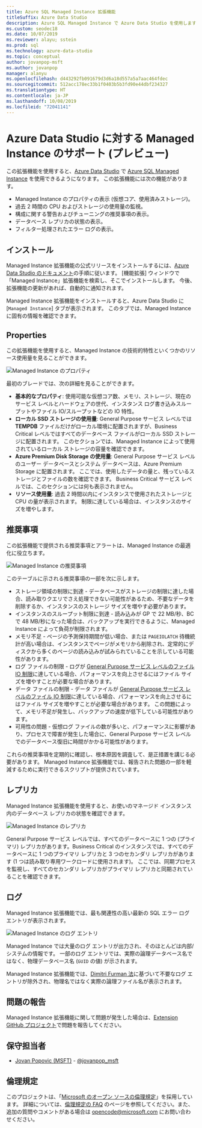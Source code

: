 ```yaml
---
title: Azure SQL Managed Instance 拡張機能
titleSuffix: Azure Data Studio
description: Azure SQL Managed Instance で Azure Data Studio を使用します
ms.custom: seodec18
ms.date: 10/07/2019
ms.reviewer: alayu; sstein
ms.prod: sql
ms.technology: azure-data-studio
ms.topic: conceptual
author: jovanpop-msft
ms.author: jovanpop
manager: alanyu
ms.openlocfilehash: d443292fb091679d3d6a18d557a5a7aac464fdec
ms.sourcegitcommit: 512acc178ec33b1f0403b5b3fd90e44dbf234327
ms.translationtype: HT
ms.contentlocale: ja-JP
ms.lasthandoff: 10/08/2019
ms.locfileid: "72041141"
---
```

# <a name="managed-instance-support-for-azure-data-studio-preview"></a>Azure Data Studio に対する Managed Instance のサポート (プレビュー)

この拡張機能を使用すると、[Azure Data Studio](https://github.com/Microsoft/azuredatastudio) で [Azure SQL Managed Instance](https://docs.microsoft.com/azure/sql-database/sql-database-managed-instance-index) を使用できるようになります。 この拡張機能には次の機能があります。

- Managed Instance のプロパティの表示 (仮想コア、使用済みストレージ)。
- 過去 2 時間の CPU およびストレージの使用量の監視。
- 構成に関する警告およびチューニングの推奨事項の表示。
- データベース レプリカの状態の表示。
- フィルター処理されたエラー ログの表示。

## <a name="installations"></a>インストール

Managed Instance 拡張機能の公式リリースをインストールするには、[Azure Data Studio のドキュメント](https://docs.microsoft.com/sql/azure-data-studio/extensions)の手順に従います。
[機能拡張] ウィンドウで「Managed Instance」拡張機能を検索し、そこでインストールします。  今後、拡張機能の更新があれば、自動的に通知されます。

Managed Instance 拡張機能をインストールすると、Azure Data Studio に [`Managed Instance`] タブが表示されます。 このタブでは、Managed Instance に固有の情報を確認できます。

## <a name="properties"></a>Properties

この拡張機能を使用すると、Managed Instance の技術的特性といくつかのリソース使用量を見ることができます。

![Managed Instance のプロパティ](media/azure-sql-mi-extension/ads-mi-tab1.png)

最初のブレードでは、次の詳細を見ることができます。

- **基本的なプロパティ**: 使用可能な仮想コア数、メモリ、ストレージ、現在のサービス レベルとハードウェアの世代、インスタンス ログ書き込みスループットやファイル IO/スループットなどの IO 特性。
- **ローカル SSD ストレージの使用量**: General Purpose サービス レベルでは **TEMPDB** ファイルだけがローカル環境に配置されますが、Business Critical レベルではすべてのデータベース ファイルがローカル SSD ストレージに配置されます。 このセクションでは、Managed Instance によって使用されているローカル ストレージの容量を確認できます。
- **Azure Premium Disk Storage の使用量**: General Purpose サービス レベルのユーザー データベースとシステム データベースは、Azure Premium Storage に配置されます。 ここでは、使用したデータの量と、残っているストレージとファイルの数を確認できます。 Business Critical サービス レベルでは、このセクションには何も表示されません。
- **リソース使用量**: 過去 2 時間以内にインスタンスで使用されたストレージと CPU の量が表示されます。 制限に達している場合は、インスタンスのサイズを増やします。

## <a name="recommendations"></a>推奨事項

この拡張機能で提供される推奨事項とアラートは、Managed Instance の最適化に役立ちます。

![Managed Instance の推奨事項](media/azure-sql-mi-extension/ads-mi-tab2.png)

このテーブルに示される推奨事項の一部を次に示します。

- ストレージ領域の制限に到達 - データベースがストレージの制限に達した場合、読み取りクエリでさえ処理できない可能性があるため、不要なデータを削除するか、インスタンスのストレージ サイズを増やす必要があります。
- インスタンスのスループット制限に到達 - 読み込みが GP で 22 MB/秒、BC で 48 MB/秒になった場合は、バックアップを実行できるように、Managed Instance によって負荷が制限されます。
- メモリ不足 - ページの予測保持期間が低い場合、または `PAGEIOLATCH` 待機統計が高い場合は、インスタンスでページがメモリから削除され、定常的にディスクから多くのページの読み込みが試みられていることを示している可能性があります。
- ログ ファイルの制限 - ログが [General Purpose サービス レベルのファイル IO 制限](https://docs.microsoft.com/azure/sql-database/sql-database-managed-instance-resource-limits#file-io-characteristics-in-general-purpose-tier)に達している場合、パフォーマンスを向上させるにはファイル サイズを増やすことが必要な場合があります。
- データ ファイルの制限 - データ ファイルが [General Purpose サービス レベルのファイル IO 制限](https://docs.microsoft.com/azure/sql-database/sql-database-managed-instance-resource-limits#file-io-characteristics-in-general-purpose-tier)に達している場合、パフォーマンスを向上させるにはファイル サイズを増やすことが必要な場合があります。 この問題によって、メモリ不足が発生し、バックアップの速度が低下している可能性があります。
- 可用性の問題 - 仮想ログ ファイルの数が多いと、パフォーマンスに影響があり、プロセスで障害が発生した場合に、General Purpose サービス レベルでのデータベース復旧に時間がかかる可能性があります。

これらの推奨事項を定期的に確認し、根本原因を調査して、是正措置を講じる必要があります。 Managed Instance 拡張機能では、報告された問題の一部を軽減するために実行できるスクリプトが提供されています。

## <a name="replicas"></a>レプリカ

Managed Instance 拡張機能を使用すると、お使いのマネージド インスタンス内のデータベース レプリカの状態を確認できます。

![Managed Instance のレプリカ](media/azure-sql-mi-extension/ads-mi-tab3.png)

General Purpose サービス レベルでは、すべてのデータベースに 1 つの (プライマリ) レプリカがあります。Business Critical のインスタンスでは、すべてのデータベースに 1 つのプライマリ レプリカと 3 つのセカンダリ レプリカがあります (1 つは読み取り専用ワークロードに使用されます)。 ここでは、同期プロセスを監視し、すべてのセカンダリ レプリカがプライマリ レプリカと同期されていることを確認できます。

## <a name="logs"></a>ログ

Managed Instance 拡張機能では、最も関連性の高い最新の SQL エラー ログ エントリが表示されます。

![Managed Instance のログ エントリ](media/azure-sql-mi-extension/ads-mi-tab4.png)

Managed Instance では大量のログ エントリが出力され、そのほとんどは内部/システムの情報です。 一部のログ エントリでは、実際の論理データベース名ではなく、物理データベース名 (`GUID` の値) が示されます。

Managed Instance 拡張機能では、[Dimitri Furman 法](https://techcommunity.microsoft.com/t5/DataCAT/Azure-SQL-DB-Managed-Instance-sp-readmierrorlog/ba-p/305506)に基づいて不要なログ エントリが除外され、物理名ではなく実際の論理ファイル名が表示されます。

## <a name="reporting-problems"></a>問題の報告

Managed Instance 拡張機能に関して問題が発生した場合は、[Extension GitHub プロジェクト](https://github.com/JocaPC/AzureDataStudio-Managed-Instance/issues)で問題を報告してください。

## <a name="maintainers"></a>保守担当者

- [Jovan Popovic (MSFT)](https://github.com/jovanpop_msft) - [@jovanpop_msft](https://twitter.com/JovanPop_MSFT)

## <a name="code-of-conduct"></a>倫理規定

このプロジェクトは、「[Microsoft のオープン ソースの倫理規定][conduct-code]」を採用しています。
詳細については、[倫理規定の FAQ][conduct-FAQ] のページを参照してください。また、追加の質問やコメントがある場合は [opencode@microsoft.com][conduct-email] にお問い合わせください。

[conduct-code]: http://opensource.microsoft.com/codeofconduct/
[conduct-FAQ]: http://opensource.microsoft.com/codeofconduct/faq/
[conduct-email]: mailto:opencode@microsoft.com
[conduct-md]: https://github.com/PowerShell/vscode-powershell/blob/master/CODE_OF_CONDUCT.md

